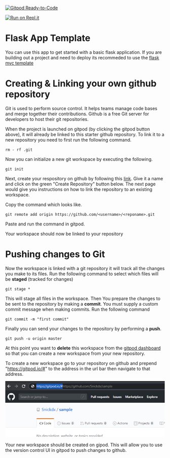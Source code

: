 [![Gitpod Ready-to-Code](https://img.shields.io/badge/Gitpod-Ready--to--Code-blue?logo=gitpod)](https://gitpod.io/#https://Jehazekel/info2602Project.git) 

[![Run on Repl.it](https://repl.it/badge/github.com/Jehazekel/info2602Project)](https://repl.it/Jehazekel/info2602Project)

# Flask App Template
You can use this app to get started with a basic flask application. If you are building out a project and need to deploy its recommeded to use the [flask mvc template](https://github.com/uwidcit/flaskmvc)

# Creating & Linking your own github repository
Git is used to perform source control. It helps teams manage code bases and merge together their contributions.
Github is a free Git server for developers to host their git repositories.

When the project is launched on gitpod (by clicking the gitpod button above), it will already be linked to this starter github repository. To link it to a new repository you need to first run the following command.

```
rm - rf .git
```
Now you can initialize a new git workspace by executing the following.


```
git init
```

Next, create your respository on github by following this [link](https://github.com/new). Give it a name and click on the green "Create Repository" button below.
The next page would give you instructions on how to link the repository to an existing workspace.

Copy the command which looks like.

```
git remote add origin https://github.com/<username>/<reponame>.git
```
Paste and run the command in gitpod.

Your workspace should now be linked to your repository

# Pushing changes to Git
Now the workspace is linked with a git repository it will track all the changes you make to its files.
Run the following command to select which files will be **staged** (tracked for changes)

```
git stage *
```

This will stage all files in the workspace.
Then You prepare the changes to be sent to the repository by making a **commit**. You must supply a custom commit message when making commits.
Run the following command

```
git commit -m "first commit"
```

Finally you can send your changes to the repository by performing a **push**.

```
git push -u origin master
```
At this point you want to **delete** this workspace from the [gitpod dashboard](https://gitpod.io/workspaces/) so that you can create a new workspace from your new repository. 

To create a new workspace go to your repository on github and prepend "https://gitpod.io/#" to the address in the url bar then navigate to that address.

![Editing Address bar](/img/url.png)

Your new workspace should be created on gipod. This will allow you to use the version control UI in gitpod to push changes to github.
